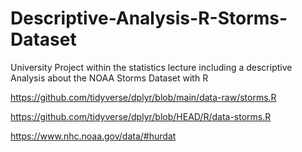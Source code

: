 # Descriptive-Analysis-R-Storms-Dataset
University Project within the statistics lecture including a descriptive Analysis about the NOAA Storms Dataset with R 

https://github.com/tidyverse/dplyr/blob/main/data-raw/storms.R

https://github.com/tidyverse/dplyr/blob/HEAD/R/data-storms.R

https://www.nhc.noaa.gov/data/#hurdat
